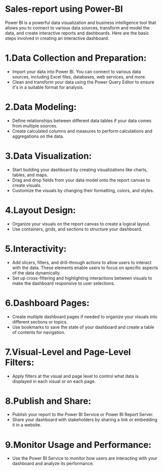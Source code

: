 # Sales-report using Power-BI

 Power BI is a powerful data visualization and business intelligence tool that allows you to connect to various data sources, transform and model the data, and create interactive reports and dashboards. Here are the basic steps involved in creating an interactive dashboard.

# 1.Data Collection and Preparation:
* Import your data into Power BI. You can connect to various data sources, including Excel files, databases, web services, and more.
* Clean and transform your data using the Power Query Editor to ensure it's in a suitable format for analysis.

# 2.Data Modeling:
* Define relationships between different data tables if your data comes from multiple sources.
* Create calculated columns and measures to perform calculations and aggregations on the data.

# 3.Data Visualization:
* Start building your dashboard by creating visualizations like charts, tables, and maps.
* Drag and drop fields from your data model onto the report canvas to create visuals.
* Customize the visuals by changing their formatting, colors, and styles.

# 4.Layout Design:
* Organize your visuals on the report canvas to create a logical layout.
* Use containers, grids, and sections to structure your dashboard.

# 5.Interactivity:
* Add slicers, filters, and drill-through actions to allow users to interact with the data. These elements enable users to focus on specific aspects of the data dynamically.
* Set up cross-filtering and highlighting interactions between visuals to make the dashboard responsive to user selections.

# 6.Dashboard Pages:
* Create multiple dashboard pages if needed to organize your visuals into different sections or topics.
* Use bookmarks to save the state of your dashboard and create a table of contents for navigation.

# 7.Visual-Level and Page-Level Filters:
* Apply filters at the visual and page level to control what data is displayed in each visual or on each page.

# 8.Publish and Share:
* Publish your report to the Power BI Service or Power BI Report Server.
* Share your dashboard with stakeholders by sharing a link or embedding it in a website.

# 9.Monitor Usage and Performance:
* Use the Power BI Service to monitor how users are interacting with your dashboard and analyze its performance.
